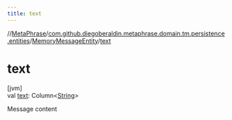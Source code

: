 ```yaml
---
title: text
---
```

//[MetaPhrase](../../../index.html)/[com.github.diegoberaldin.metaphrase.domain.tm.persistence.entities](../index.html)/[MemoryMessageEntity](index.html)/[text](text.html)



# text



[jvm]\
val [text](text.html): Column&lt;[String](https://kotlinlang.org/api/latest/jvm/stdlib/kotlin/-string/index.html)&gt;



Message content




